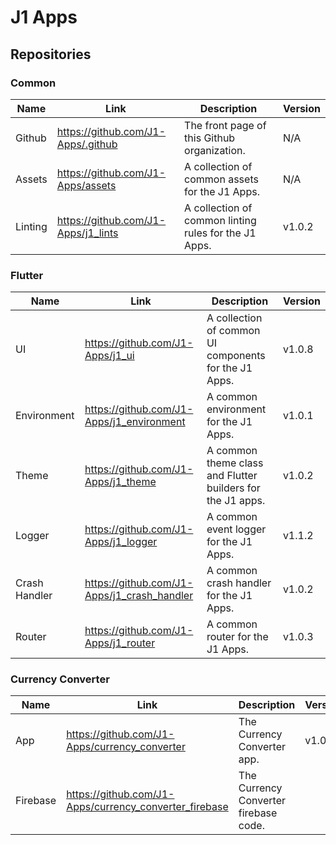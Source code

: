 # J1 Apps

## Repositories

### Common

| Name | Link | Description | Version |
| -------- | ------- | ------- | ------- |
| Github | https://github.com/J1-Apps/.github | The front page of this Github organization. | N/A |
| Assets | https://github.com/J1-Apps/assets | A collection of common assets for the J1 Apps. | N/A |
| Linting | https://github.com/J1-Apps/j1_lints | A collection of common linting rules for the J1 Apps. | v1.0.2 |

### Flutter

| Name | Link | Description | Version |
| -------- | ------- | ------- | ------- |
| UI | https://github.com/J1-Apps/j1_ui | A collection of common UI components for the J1 Apps. | v1.0.8 |
| Environment | https://github.com/J1-Apps/j1_environment | A common environment for the J1 Apps. | v1.0.1 |
| Theme | https://github.com/J1-Apps/j1_theme | A common theme class and Flutter builders for the J1 apps. | v1.0.2 |
| Logger | https://github.com/J1-Apps/j1_logger | A common event logger for the J1 Apps. | v1.1.2 |
| Crash Handler | https://github.com/J1-Apps/j1_crash_handler | A common crash handler for the J1 Apps. | v1.0.2 |
| Router | https://github.com/J1-Apps/j1_router | A common router for the J1 Apps. | v1.0.3 |

### Currency Converter

| Name | Link | Description | Version |
| -------- | ------- | ------- | ------- |
| App | https://github.com/J1-Apps/currency_converter | The Currency Converter app. | v1.0.0 |
| Firebase | https://github.com/J1-Apps/currency_converter_firebase | The Currency Converter firebase code. | |
